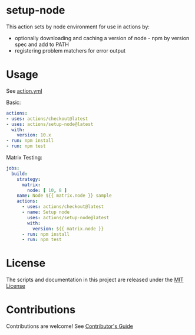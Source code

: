 # setup-node

This action sets by node environment for use in actions by:

- optionally downloading and caching a version of node - npm by version spec and add to PATH
- registering problem matchers for error output 

# Usage

See [action.yml](action.yml)

Basic:
```yaml
actions:
- uses: actions/checkout@latest
- uses: actions/setup-node@latest
  with:
    version: 10.x 
- run: npm install
- run: npm test
```

Matrix Testing:
```yaml
jobs:
  build:
    strategy:
      matrix:
        node: [ 10, 8 ]
    name: Node ${{ matrix.node }} sample
    actions:
      - uses: actions/checkout@latest
      - name: Setup node
        uses: actions/setup-node@latest
        with:
          version: ${{ matrix.node }}
      - run: npm install
      - run: npm test
```

# License

The scripts and documentation in this project are released under the [MIT License](LICENSE)

# Contributions

Contributions are welcome!  See [Contributor's Guide](docs/contributors.md)

